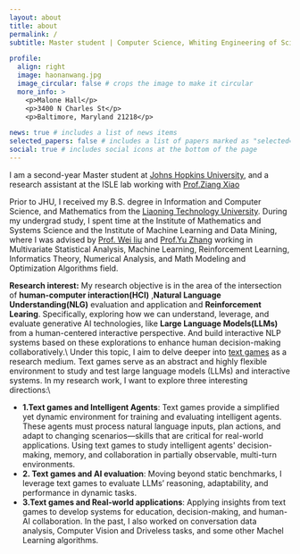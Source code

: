 ```yaml
---
layout: about
title: about
permalink: /
subtitle: Master student | Computer Science, Whiting Engineering of Science, Johns Hopkins University

profile:
  align: right
  image: haonanwang.jpg
  image_circular: false # crops the image to make it circular
  more_info: >
    <p>Malone Hall</p>
    <p>3400 N Charles St</p>
    <p>Baltimore, Maryland 21218</p>

news: true # includes a list of news items
selected_papers: false # includes a list of papers marked as "selected={true}"
social: true # includes social icons at the bottom of the page
---
```


I am a second-year Master student at [Johns Hopkins University](https://www.jhu.edu/), and a research assistant at the ISLE lab working with [Prof.Ziang Xiao](https://www.ziangxiao.com/) 

Prior to JHU, I received my B.S. degree in Information and Computer Science, and Mathematics from the [Liaoning Technology University](https://en.lntu.edu.cn/). During my undergrad study, I spent time at the Institute of Mathematics and Systems Science and the Institute of Machine Learning and Data Mining, where I was advised by [Prof. Wei liu](https://www.researchgate.net/profile/Wei-Liu-523) and [Prof.Yu Zhang](https://www.researchgate.net/profile/Yu-Zhang-264) working in Multivariate Statistical Analysis, Machine Learning, Reinforcement Learning, Informatics Theory, Numerical Analysis, and Math Modeling and Optimization Algorithms field.


**Research interest:** My research objective is in the area of the intersection of **human-computer interaction(HCI)**
,**Natural Language Understanding(NLG)** evaluation and application and **Reinforcement Learing**. Specifically, exploring
how we can understand, leverage, and evaluate generative AI technologies, like **Large Language
Models(LLMs)** from a human-centered interactive perspective. And build interactive NLP systems
based on these explorations to enhance human decision-making collaboratively.\\ Under this topic, I aim to delve deeper into [text games](https://www.textgames.org/) as a research medium.
Text games serve as an abstract and highly flexible environment to study and test large language models (LLMs) and interactive systems. In my research work, I want to explore three interesting directions:\\
- **1.Text games and Intelligent Agents**:
Text games provide a simplified yet dynamic environment for training and evaluating intelligent agents. These agents must process natural language inputs, plan actions, and adapt to changing scenarios—skills that are critical for real-world applications. Using text games to study intelligent agents' decision-making, memory, and collaboration in partially observable, multi-turn environments.
- **2. Text games and AI evaluation**: Moving beyond static benchmarks, I leverage text games to evaluate LLMs’ reasoning, adaptability, and performance in dynamic tasks.
- **3.Text games and Real-world applications**: Applying insights from text games to develop systems for education, decision-making, and human-AI collaboration.
In the past, I also worked on conversation data analysis, Computer Vision and Driveless tasks, and some other Machel Learning algorithms.

